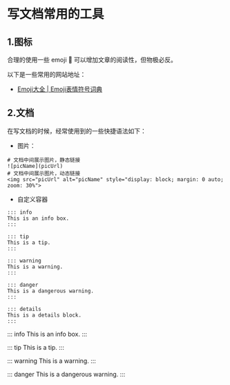 # 写文档常用的工具

## 1.图标

合理的使用一些 emoji 🫠 可以增加文章的阅读性，但物极必反。

以下是一些常用的网站地址：

- [Emoji大全 | Emoji表情符号词典](https://www.emojiall.com/zh-hans)

## 2.文档

在写文档的时候，经常使用到的一些快捷语法如下：

- 图片：

```txt:line-numbers
# 文档中间展示图片，静态链接
![picName](picUrl)
# 文档中间展示图片，动态链接
<img src="picUrl" alt="picName" style="display: block; margin: 0 auto; zoom: 30%">
```

- 自定义容器

```txt:line-numbers
::: info
This is an info box.
:::

::: tip
This is a tip.
:::

::: warning
This is a warning.
:::

::: danger
This is a dangerous warning.
:::

::: details
This is a details block.
:::
```

::: info
This is an info box.
:::

::: tip
This is a tip.
:::

::: warning
This is a warning.
:::

::: danger
This is a dangerous warning.
:::